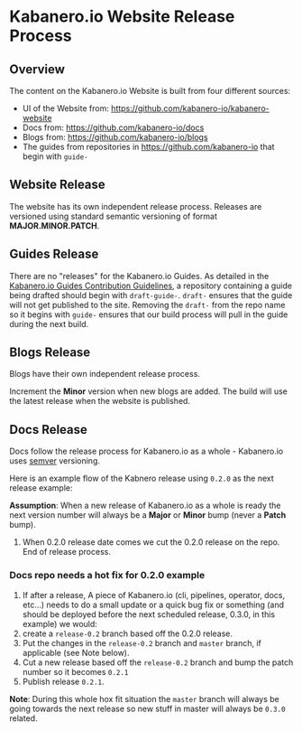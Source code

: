 # Kabanero.io Website Release Process

## Overview
The content on the Kabanero.io Website is built from four different sources:
- UI of the Website from: https://github.com/kabanero-io/kabanero-website
- Docs from: https://github.com/kabanero-io/docs
- Blogs from: https://github.com/kabanero-io/blogs
- The guides from repositories in https://github.com/kabanero-io that begin with `guide-`

## Website Release
The website has its own independent release process.  Releases are versioned using standard semantic versioning of format **MAJOR.MINOR.PATCH**.


## Guides Release
There are no "releases" for the Kabanero.io Guides. As detailed in the [Kabanero.io Guides Contribution Guidelines](https://github.com/kabanero-io/draft-guides-template/blob/master/README.md), a repository containing a guide being drafted should begin with `draft-guide-`.  `draft-` ensures that the guide will not get published to the site.  Removing the `draft-` from the repo name so it begins with `guide-` ensures that our build process will pull in the guide during the next build.


## Blogs Release
Blogs have their own independent release process.  

Increment the **Minor** version when new blogs are added. The build will use the latest release when the website is published. 

## Docs Release
Docs follow the release process for Kabanero.io as a whole - Kabanero.io uses [semver](https://semver.org/) versioning.

Here is an example flow of the Kabnero release using `0.2.0` as the next release example:

**Assumption**: When a new release of Kabanero.io as a whole is ready the next version number will always be a **Major** or **Minor** bump (never a **Patch** bump).

1. When 0.2.0 release date comes we cut the 0.2.0 release on the repo. End of release process.

### Docs repo needs a hot fix for 0.2.0 example

1. If after a release, A piece of Kabanero.io (cli, pipelines, operator, docs, etc...) needs to do a small update or a quick bug fix or something (and should be deployed before the next scheduled release, 0.3.0, in this example) we would:
1. create a `release-0.2` branch based off the 0.2.0 release. 
1. Put the changes in the `release-0.2` branch and `master` branch, if applicable (see Note below).
1. Cut a new release based off the `release-0.2` branch and bump the patch number so it becomes `0.2.1`
1. Publish release `0.2.1`.

**Note**: During this whole hox fit situation the `master` branch will always be going towards the next release so new stuff in master will always be `0.3.0` related.
